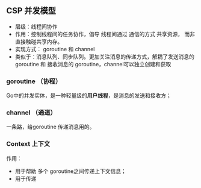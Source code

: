 ## CSP 并发模型
* 层级：线程间协作
* 作用：控制线程间的任务协作，倡导 线程间通过 通信的方式 共享资源， 而非 直接触碰共享内存。
* 实现方式： goroutine 和 channel
* 类似于：消息队列、同步队列。更加关注消息的传递方式，解耦了发送消息的 goroutine 和 接收消息的 goroutine，channel可以独立创建和获取

### goroutine （协程）
Go中的并发实体，是一种轻量级的**用户线程**，是消息的发送和接收方；

### channel （通道）
一条路，给goroutine 传递消息用的。

### Context 上下文
作用：
* 用于帮助 多个 goroutine之间传递上下文信息；
* 用于传递